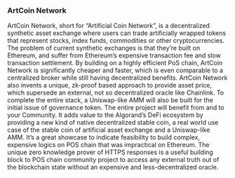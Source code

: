 ### ArtCoin Network

ArtCoin Network, short for “Artificial Coin Network”, is a decentralized synthetic asset exchange
where users can trade artificially wrapped tokens that represent stocks, index funds, commodities or other cryptocurrencies. The problem of current synthetic exchanges is that they’re built on Ethereum, and suffer from Ethereum’s expensive transaction fee and slow transaction settlement. By building on a highly efficient PoS chain, ArtCoin Network is significantly cheaper and faster, which is even comparable to a centralized broker while still having decentralized benefits. ArtCoin Network also invents a unique, zk-proof based approach to provide asset price, which supersede an external, not so decentralized oracle like Chainlink. To complete the entire stack, a Uniswap-like AMM will also be built for the initial issue of governance token.
The entire project will benefit from and to your Community. It adds value to the Algorand’s DeFi ecosystem by providing a new kind of native decentralized stable coin, a real world use case of the stable coin of artificial asset exchange and a Uniswap-like AMM. It’s a great showcase to indicate feasibility to build complex, expensive logics on POS chain that was impractical on Ethereum. The unique zero knowledge prover of HTTPS responses is a useful building block to POS chain community project to access any external truth out of the blockchain state without an expensive and less-decentralized oracle.
